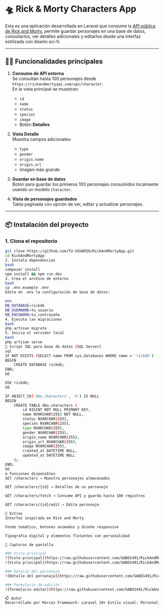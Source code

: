 # 🛸 Rick & Morty Characters App

Esta es una aplicación desarrollada en Laravel que consume la [API pública de Rick and Morty](https://rickandmortyapi.com), permite guardar personajes en una base de datos, consultarlos, ver detalles adicionales y editarlos desde una interfaz estilizada con diseño sci-fi.

---

## 👨‍💻 Funcionalidades principales

1. **Consumo de API externa**  
   Se consultan hasta 100 personajes desde `https://rickandmortyapi.com/api/character`.  
   En la vista principal se muestran:
   - `id`
   - `name`
   - `status`
   - `species`
   - `image`
   - Botón **Detalles**

2. **Vista Detalle**  
   Muestra campos adicionales:
   - `type`
   - `gender`
   - `origin.name`
   - `origin.url`
   - Imagen más grande

3. **Guardar en base de datos**  
   Botón para guardar los primeros 100 personajes consumidos localmente usando un modelo `Character`.

4. **Vista de personajes guardados**  
   Tabla paginada con opción de ver, editar y actualizar personajes.

---

## 📦 Instalación del proyecto

### 1. Clona el repositorio

```bash
git clone https://github.com/TU-USUARIO/RickAndMortyApp.git
cd RickAndMortyApp
2. Instala dependencias
bash
composer install
npm install && npm run dev
3. Crea el archivo de entorno
bash
cp .env.example .env
Edita en .env la configuración de base de datos:

env
DB_DATABASE=rickdb
DB_USERNAME=tu_usuario
DB_PASSWORD=tu_contraseña
4. Ejecuta las migraciones
bash
php artisan migrate
5. Inicia el servidor local
bash
php artisan serve
🧪 Script SQL para base de datos (SQL Server)
sql
IF NOT EXISTS (SELECT name FROM sys.databases WHERE name = 'rickdb')
BEGIN
    CREATE DATABASE rickdb;
END;
GO

USE rickdb;
GO

IF OBJECT_ID('dbo.characters', 'U') IS NULL
BEGIN
    CREATE TABLE dbo.characters (
        id BIGINT NOT NULL PRIMARY KEY,
        name NVARCHAR(255) NOT NULL,
        status NVARCHAR(255),
        species NVARCHAR(255),
        type NVARCHAR(255),
        gender NVARCHAR(255),
        origin_name NVARCHAR(255),
        origin_url NVARCHAR(255),
        image NVARCHAR(255),
        created_at DATETIME NULL,
        updated_at DATETIME NULL
    );
END;
GO
⚙️ Funciones disponibles
GET /characters → Muestra personajes almacenados

GET /characters/{id} → Detalles de un personaje

GET /characters/fetch → Consume API y guarda hasta 100 registros

GET /characters/{id}/edit → Edita personaje

🎨 Extras
Interfaz inspirada en Rick and Morty

Fondo temático, botones animados y diseño responsive

Tipografía digital y elementos flotantes con personalidad

📸 Capturas de pantalla

### Vista principal
![Vista principal](https://raw.githubusercontent.com/GABO1491/RickAndMortyApp/main/public/screenshots/vista-principal.png)
![Vista principal](https://raw.githubusercontent.com/GABO1491/RickAndMortyApp/main/public/screenshots/vista-principal_1.png)

### Detalle del personaje
![Detalle del personaje](https://raw.githubusercontent.com/GABO1491/RickAndMortyApp/main/public/screenshots/detalle-personaje.png)

### Formulario de edición
![Formulario editar](https://raw.githubusercontent.com/GABO1491/RickAndMortyApp/main/public/screenshots/editar-personaje.png)

📫 Autor
Desarrollado por Marcos Framework: Laravel 10+ Estilo visual: Personalizado con estética interdimensional API: rickandmortyapi.com
